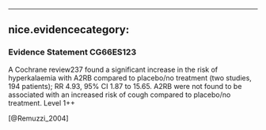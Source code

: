 
---
nice.evidencecategory: 
---

### Evidence Statement CG66ES123
A Cochrane review237 found a significant increase in the risk of hyperkalaemia with A2RB
compared to placebo/no treatment (two studies, 194 patients); RR 4.93, 95% CI 1.87 to 15.65.
A2RB were not found to be associated with an increased risk of cough compared to placebo/no
treatment. Level 1++

[@Remuzzi_2004]


